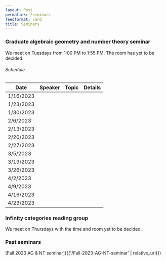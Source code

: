 ```yaml
---
layout: Post
permalink: /seminars
feedformat: card
title: Seminars
---
```



### Graduate algebraic geometry and number theory seminar

We meet on Tuesdays from 1:00 PM to 1:55 PM. The room has yet to be decided.


###### Schedule

| Date | Speaker | Topic | Details |
| -------- | ---------- | -------- | ---------- |
| 1/16/2023 | | | |
| 1/23/2023 | | | |
| 1/30/2023 | | | |
| 2/6/2023 | | | |
| 2/13/2023 | | | |
| 2/20/2023 | | | |
| 2/27/2023 | | | |
| 3/5/2023 | | | |
| 3/19/2023 | | | |
| 3/26/2023 | | | |
| 4/2/2023 | | | |
| 4/9/2023 | | | |
| 4/16/2023 | | | |
| 4/23/2023 | | | |



### Infinity categories reading group

We meet on Thursdays with the time and room yet to be decided.



### Past seminars

[Fall 2023 AG & NT seminar]({{'/Fall-2023-AG-NT-seminar' | relative_url}})

